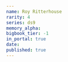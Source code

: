 ```yaml
---
name: Roy Ritterhouse
rarity: 4
series: ds9
memory_alpha:
bigbook_tier: -1
in_portal: true
date:
published: true
---
```



